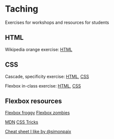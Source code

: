 # Taching
Exercises for workshops and resources for students

## HTML
Wikipedia orange exercise: [HTML](https://github.com/zkdan/teaching/blob/main/html-elements-in-class/scrambled-orange.html)


## CSS
Cascade, specificity exercise:   [HTML](https://github.com/zkdan/teaching/blob/main/cascade-specificity-ex/css-exercise.html), [CSS](https://github.com/zkdan/teaching/blob/main/cascade-specificity-ex/style.css)

Flexbox in-class exercise:   [HTML](https://github.com/zkdan/teaching/blob/main/flexbox-in-class-starter/flexbox.html), [CSS](https://github.com/zkdan/teaching/blob/main/flexbox-in-class-starter/flexbox-style.css)

## Flexbox resources
[Flexbox froggy](https://flexboxfroggy.com/)
[Flexbox zombies](https://mastery.games/post/flexboxzombies2/)

[MDN](https://developer.mozilla.org/en-US/docs/Learn/CSS/CSS_layout/Flexbox)
[CSS Tricks](https://css-tricks.com/snippets/css/a-guide-to-flexbox/)

[Cheat sheet I like by @simonpaix](https://res.cloudinary.com/practicaldev/image/fetch/s--wZRwgDoY--/c_limit%2Cf_auto%2Cfl_progressive%2Cq_auto%2Cw_880/https://github.com/simonpaix/images/blob/main/blog/Flexbox_CheatSheet_LearnPine.png%3Fraw%3Dtrue)
